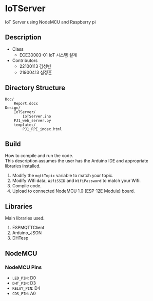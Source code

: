 # IoTServer
IoT Server using NodeMCU and Raspberry pi

## Description
* Class
  * ECE30003-01 IoT 시스템 설계
* Contributors
  * 22100113 김성빈
  * 21900413 심정훈

## Directory Structure
```
Doc/
    Report.docx
Design/
    IoTServer/
        IoTServer.ino
    PJ1_web_server.py
    templates/
        PJ1_RPI_index.html
```

## Build
How to compile and run the code.<br>
This description assumes the user has the Arduino IDE and appropriate libraries installed.<br>
1. Modify the `mqttTopic` variable to match your topic.
2. Modify Wifi data, `WifiSSID` and `WifiPassword` to match your Wifi.
3. Compile code.
4. Upload to connected NodeMCU 1.0 (ESP-12E Module) board.

## Libraries
Main libraries used.<br>
1. ESPMQTTClient
2. Arduino_JSON
3. DHTesp

## NodeMCU
### NodeMCU Pins
* `LED_PIN`: D0
* `DHT_PIN`: D3
* `RELAY_PIN`: D4
* `CDS_PIN`: A0
